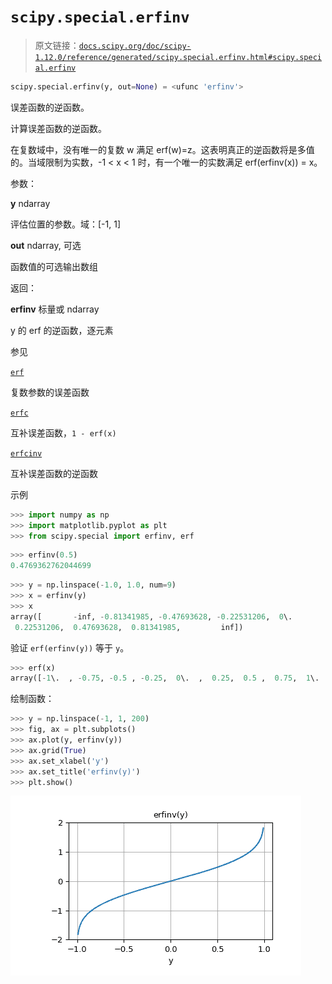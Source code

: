 # `scipy.special.erfinv`

> 原文链接：[`docs.scipy.org/doc/scipy-1.12.0/reference/generated/scipy.special.erfinv.html#scipy.special.erfinv`](https://docs.scipy.org/doc/scipy-1.12.0/reference/generated/scipy.special.erfinv.html#scipy.special.erfinv)

```py
scipy.special.erfinv(y, out=None) = <ufunc 'erfinv'>
```

误差函数的逆函数。

计算误差函数的逆函数。

在复数域中，没有唯一的复数 w 满足 erf(w)=z。这表明真正的逆函数将是多值的。当域限制为实数，-1 < x < 1 时，有一个唯一的实数满足 erf(erfinv(x)) = x。

参数：

**y** ndarray

评估位置的参数。域：[-1, 1]

**out** ndarray, 可选

函数值的可选输出数组

返回：

**erfinv** 标量或 ndarray

y 的 erf 的逆函数，逐元素

参见

[`erf`](https://docs.scipy.org/doc/scipy-1.12.0/reference/generated/scipy.special.erf.html#scipy.special.erf "scipy.special.erf")

复数参数的误差函数

[`erfc`](https://docs.scipy.org/doc/scipy-1.12.0/reference/generated/scipy.special.erfc.html#scipy.special.erfc "scipy.special.erfc")

互补误差函数，`1 - erf(x)`

[`erfcinv`](https://docs.scipy.org/doc/scipy-1.12.0/reference/generated/scipy.special.erfcinv.html#scipy.special.erfcinv "scipy.special.erfcinv")

互补误差函数的逆函数

示例

```py
>>> import numpy as np
>>> import matplotlib.pyplot as plt
>>> from scipy.special import erfinv, erf 
```

```py
>>> erfinv(0.5)
0.4769362762044699 
```

```py
>>> y = np.linspace(-1.0, 1.0, num=9)
>>> x = erfinv(y)
>>> x
array([       -inf, -0.81341985, -0.47693628, -0.22531206,  0\.        ,
 0.22531206,  0.47693628,  0.81341985,         inf]) 
```

验证 `erf(erfinv(y))` 等于 `y`。

```py
>>> erf(x)
array([-1\.  , -0.75, -0.5 , -0.25,  0\.  ,  0.25,  0.5 ,  0.75,  1\.  ]) 
```

绘制函数：

```py
>>> y = np.linspace(-1, 1, 200)
>>> fig, ax = plt.subplots()
>>> ax.plot(y, erfinv(y))
>>> ax.grid(True)
>>> ax.set_xlabel('y')
>>> ax.set_title('erfinv(y)')
>>> plt.show() 
```

![../../_images/scipy-special-erfinv-1.png](img/8c12a445bf38d039e28bae2fa2dde2f9.png)

